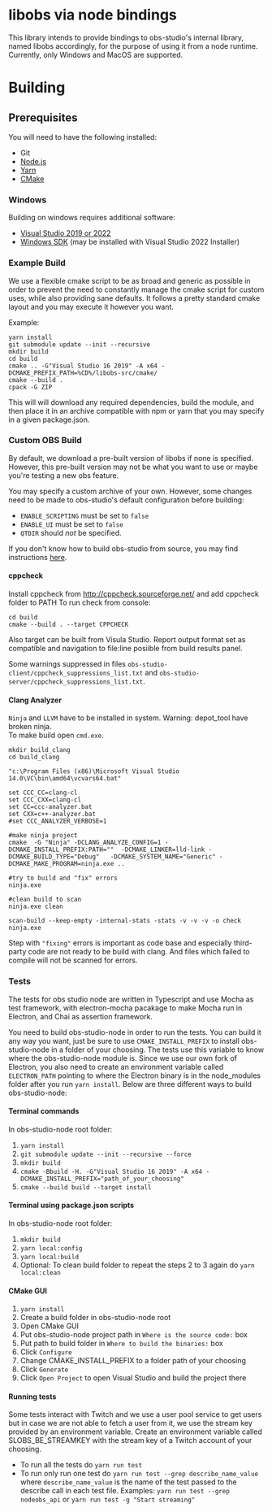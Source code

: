 # libobs via node bindings
This library intends to provide bindings to obs-studio's internal library, named libobs accordingly, for the purpose of using it from a node runtime.
Currently, only Windows and MacOS are supported.

# Building

## Prerequisites
You will need to have the following installed:

* Git
* [Node.js](https://nodejs.org/en/)
* [Yarn](https://yarnpkg.com/en/docs/install#windows-stable)
* [CMake](https://cmake.org/)

### Windows
Building on windows requires additional software:

* [Visual Studio 2019 or 2022](https://visualstudio.microsoft.com/)
* [Windows SDK](https://developer.microsoft.com/en-us/windows/downloads/windows-10-sdk) (may be installed with Visual Studio 2022 Installer)

### Example Build
We use a flexible cmake script to be as broad and generic as possible in order to prevent the need to constantly manage the cmake script for custom uses, while also providing sane defaults. It follows a pretty standard cmake layout and you may execute it however you want.

Example:
```
yarn install
git submodule update --init --recursive
mkdir build
cd build
cmake .. -G"Visual Studio 16 2019" -A x64 -DCMAKE_PREFIX_PATH=%CD%/libobs-src/cmake/
cmake --build .
cpack -G ZIP
```

This will will download any required dependencies, build the module, and then place it in an archive compatible with npm or yarn that you may specify in a given package.json.

### Custom OBS Build
By default, we download a pre-built version of libobs if none is specified. However, this pre-built version may not be what you want to use or maybe you're testing a new obs feature.

You may specify a custom archive of your own. However, some changes need to be made to obs-studio's default configuration before building:

* `ENABLE_SCRIPTING` must be set to `false`
* `ENABLE_UI` must be set to `false`
* `QTDIR` should *not* be specified.

If you don't know how to build obs-studio from source, you may find instructions [here](https://github.com/obsproject/obs-studio/wiki/Install-Instructions#windows-build-directions).


#### cppcheck 

Install cppcheck from http://cppcheck.sourceforge.net/ and add cppcheck folder to PATH 
To run check from console:  
```
cd build 
cmake --build . --target CPPCHECK
```

Also target can be built from Visula Studio. 
Report output format set as compatible and navigation to file:line posiible from build results panel.  

Some warnings suppressed in files `obs-studio-client/cppcheck_suppressions_list.txt` and `obs-studio-server/cppcheck_suppressions_list.txt`.

#### Clang Analyzer 

`Ninja` and `LLVM` have to be installed in system. Warning: depot_tool have broken ninja.  
To make build open `cmd.exe`. 


```
mkdir build_clang
cd build_clang

"c:\Program Files (x86)\Microsoft Visual Studio 14.0\VC\bin\amd64\vcvars64.bat"
 
set CCC_CC=clang-cl
set CCC_CXX=clang-cl
set CC=ccc-analyzer.bat
set CXX=c++-analyzer.bat
#set CCC_ANALYZER_VERBOSE=1

#make ninja project 
cmake  -G "Ninja" -DCLANG_ANALYZE_CONFIG=1 -DCMAKE_INSTALL_PREFIX:PATH=""  -DCMAKE_LINKER=lld-link -DCMAKE_BUILD_TYPE="Debug"   -DCMAKE_SYSTEM_NAME="Generic" -DCMAKE_MAKE_PROGRAM=ninja.exe ..

#try to build and "fix" errors 
ninja.exe 

#clean build to scan 
ninja.exe clean 

scan-build --keep-empty -internal-stats -stats -v -v -v -o check ninja.exe
```
Step with `"fixing"` errors is important as code base and especially third-party code are not ready to be build with clang. And files which failed to compile will not be scanned for errors.

### Tests

The tests for obs studio node are written in Typescript and use Mocha as test framework, with electron-mocha pacakage to make Mocha run in Electron, and Chai as assertion framework.

You need to build obs-studio-node in order to run the tests. You can build it any way you want, just be sure to use `CMAKE_INSTALL_PREFIX` to install obs-studio-node in a folder of your choosing. The tests use this variable to know where the obs-studio-node module is. Since we use our own fork of Electron, you also need to create an environment variable called `ELECTRON_PATH` pointing to where the Electron binary is in the node_modules folder after you run `yarn install`. Below are three different ways to build obs-studio-node:

#### Terminal commands
In obs-studio-node root folder:
1. `yarn install`
2. `git submodule update --init --recursive --force`
3. `mkdir build`
4. `cmake -Bbuild -H. -G"Visual Studio 16 2019" -A x64 -DCMAKE_INSTALL_PREFIX="path_of_your_choosing"`
5. `cmake --build build --target install`

#### Terminal using package.json scripts
In obs-studio-node root folder:
1. `mkdir build`
2. `yarn local:config`
3. `yarn local:build`
4. Optional: To clean build folder to repeat the steps 2 to 3 again do `yarn local:clean`

#### CMake GUI
1. `yarn install`
2. Create a build folder in obs-studio-node root
3. Open CMake GUI
4. Put obs-studio-node project path in `Where is the source code:` box
5. Put path to build folder in `Where to build the binaries:` box
6. Click `Configure`
7. Change CMAKE_INSTALL_PREFIX to a folder path of your choosing
8. Click `Generate`
9. Click `Open Project` to open Visual Studio and build the project there

#### Running tests
Some tests interact with Twitch and we use a user pool service to get users but in case we are not able to fetch a user from it, we use the stream key provided by an environment variable. Create an environment variable called SLOBS_BE_STREAMKEY with the stream key of a Twitch account of your choosing.

* To run all the tests do `yarn run test` 
* To run only run one test do `yarn run test --grep describe_name_value` where `describe_name_value` is the name of the test passed to the describe call in each test file. Examples: `yarn run test --grep nodeobs_api` or `yarn run test -g "Start streaming"`


